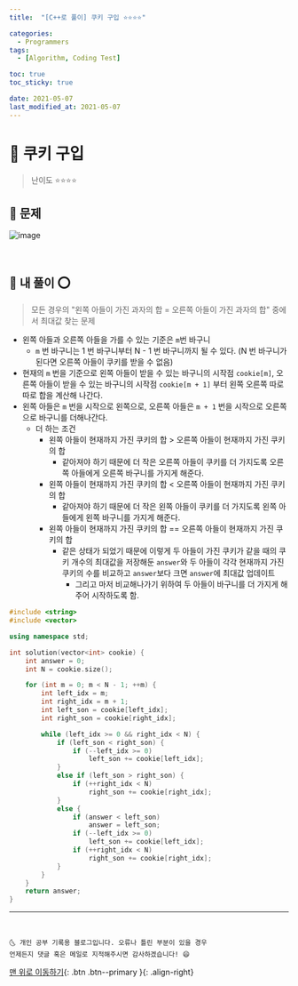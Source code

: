 ```yaml
---
title:  "[C++로 풀이] 쿠키 구입 ⭐⭐⭐⭐" 

categories:
  - Programmers
tags:
  - [Algorithm, Coding Test]

toc: true
toc_sticky: true

date: 2021-05-07
last_modified_at: 2021-05-07
---
```


# 📌 쿠키 구입

> 난이도 ⭐⭐⭐⭐

## 🚀 문제

![image](https://user-images.githubusercontent.com/42318591/117446655-58c1d880-af77-11eb-9aaa-0b175d254e8c.png)

<br>

## 🚀 내 풀이 ⭕

> 모든 경우의 "왼쪽 아들이 가진 과자의 합 = 오른쪽 아들이 가진 과자의 합" 중에서 최대값 찾는 문제

- 왼쪽 아들과 오른쪽 아들을 가를 수 있는 기준은 `m`번 바구니
  - `m` 번 바구니는 1 번 바구니부터 N - 1 번 바구니까지 될 수 있다. (N 번 바구니가 된다면 오른쪽 아들이 쿠키를 받을 수 없음)
- 현재의 `m` 번을 기준으로 왼쪽 아들이 받을 수 있는 바구니의 시작점 `cookie[m]`, 오른쪽 아들이 받을 수 있는 바구니의 시작점 `cookie[m + 1]` 부터 왼쪽 오른쪽 따로 따로 합을 계산해 나간다. 
- 왼쪽 아들은 `m` 번을 시작으로 왼쪽으로, 오른쪽 아들은 `m + 1` 번을 시작으로 오른쪽으로 바구니를 더해나간다. 
  - 더 하는 조건
    - 왼쪽 아들이 현재까지 가진 쿠키의 합 > 오른쪽 아들이 현재까지 가진 쿠키의  합
      - 같아져야 하기 때문에 더 작은 오른쪽 아들이 쿠키를 더 가지도록 오른쪽 아들에게 오른쪽 바구니를 가지게 해준다. 
    - 왼쪽 아들이 현재까지 가진 쿠키의 합 < 오른쪽 아들이 현재까지 가진 쿠키의  합
      - 같아져야 하기 때문에 더 작은 왼쪽 아들이 쿠키를 더 가지도록 왼쪽 아들에게 왼쪽 바구니를 가지게 해준다. 
    - 왼쪽 아들이 현재까지 가진 쿠키의 합 == 오른쪽 아들이 현재까지 가진 쿠키의  합
      - 같은 상태가 되었기 때문에 이렇게 두 아들이 가진 쿠키가 같을 때의 쿠키 개수의 최대값을 저장해둔 `answer`와 두 아들이 각각 현재까지 가진 쿠키의 수를 비교하고 `answer`보다 크면 `answer`에 최대값 업데이트  
        - 그리고 마저 비교해나가기 위하여 두 아들이 바구니를 더 가지게 해주어 시작하도록 함.

```cpp
#include <string>
#include <vector>

using namespace std;

int solution(vector<int> cookie) {
    int answer = 0;
    int N = cookie.size();

    for (int m = 0; m < N - 1; ++m) {
        int left_idx = m;
        int right_idx = m + 1;
        int left_son = cookie[left_idx];
        int right_son = cookie[right_idx];

        while (left_idx >= 0 && right_idx < N) {
            if (left_son < right_son) {
                if (--left_idx >= 0) 
                    left_son += cookie[left_idx];
            }
            else if (left_son > right_son) {
                if (++right_idx < N)
                    right_son += cookie[right_idx];
            }
            else {
                if (answer < left_son)
                    answer = left_son;
                if (--left_idx >= 0)
                    left_son += cookie[left_idx];
                if (++right_idx < N)
                    right_son += cookie[right_idx];
            }
        }
    }
    return answer;
}
```



***
<br>

    🌜 개인 공부 기록용 블로그입니다. 오류나 틀린 부분이 있을 경우 
    언제든지 댓글 혹은 메일로 지적해주시면 감사하겠습니다! 😄

[맨 위로 이동하기](#){: .btn .btn--primary }{: .align-right}